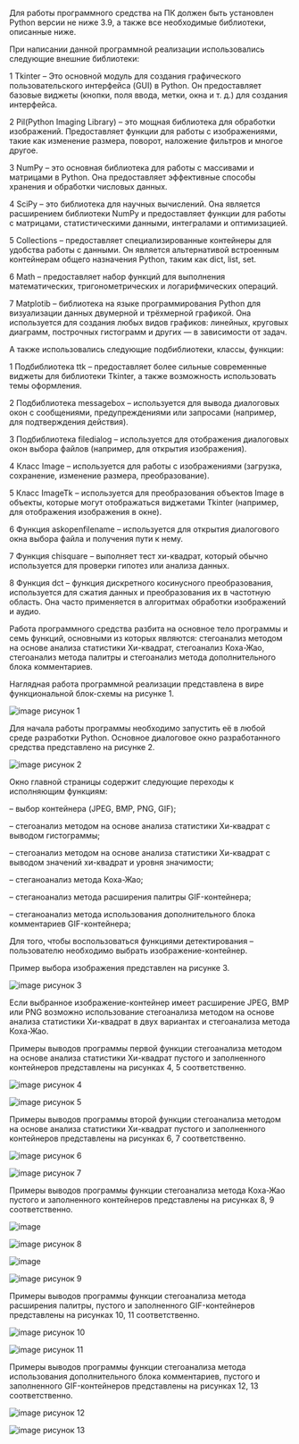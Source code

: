 Для работы программного средства на ПК должен быть установлен Python версии не ниже 3.9, а также все необходимые библиотеки, описанные ниже.

При написании данной программной реализации использовались следующие внешние библиотеки:

1	Tkinter – Это основной модуль для создания графического пользовательского интерфейса (GUI) в Python. Он предоставляет базовые виджеты (кнопки, поля ввода, метки, окна и т. д.) для создания интерфейса.

2	Pil(Python Imaging Library) – это мощная библиотека для обработки изображений. Предоставляет функции для работы с изображениями, такие как изменение размера, поворот, наложение фильтров и многое другое.

3	NumPy – это основная библиотека для работы с массивами и матрицами в Python. Она предоставляет эффективные способы хранения и обработки числовых данных.

4	SciPy – это библиотека для научных вычислений. Она является расширением библиотеки NumPy и предоставляет функции для работы с матрицами, статистическими данными, интегралами и оптимизацией.

5	Collections – предоставляет специализированные контейнеры для удобства работы с данными. Он является альтернативой встроенным контейнерам общего назначения Python, таким как dict, list, set.

6	Math – предоставляет набор функций для выполнения математических, тригонометрических и логарифмических операций.

7	Matplotib – библиотека на языке программирования Python для визуализации данных двумерной и трёхмерной графикой. Она используется для создания любых видов графиков: линейных, круговых диаграмм, построчных 
гистограмм и других — в зависимости от задач.

А также использовались следующие подбиблиотеки, классы, функции:

1	     Подбиблиотека ttk – предоставляет более сильные современные виджеты для библиотеки Tkinter, а также возможность использовать темы оформления.

2	     Подбиблиотека messagebox – используется для вывода диалоговых окон с сообщениями, предупреждениями или запросами (например, для подтверждения действия).

3	     Подбиблиотека filedialog – используется для отображения диалоговых окон выбора файлов (например, для открытия изображения).

4	     Класс Image – используется для работы с изображениями (загрузка, сохранение, изменение размера, преобразование).

5	     Класс ImageTk – используется для преобразования объектов Image в объекты, которые могут отображаться виджетами Tkinter (например, для отображения изображения в окне).

6	     Функция askopenfilename – используется для открытия диалогового окна выбора файла и получения пути к нему.

7	     Функция chisquare – выполняет тест хи-квадрат, который обычно используется для проверки гипотез или анализа данных.

8	     Функция dct – функция дискретного косинусного преобразования, используется для сжатия данных и преобразования их в частотную область. Она часто применяется в алгоритмах обработки изображений и аудио. 

Работа программного средства разбита на основное тело программы и семь функций, основными из которых являются: стегоанализ методом на основе анализа статистики Хи-квадрат, стегоанализ Коха-Жао, стегоанализ метода палитры и стегоанализ метода дополнительного блока комментариев. 

Наглядная работа программной реализации представлена в вире функциональной блок-схемы на рисунке 1.

![image](https://github.com/user-attachments/assets/a1d29fb0-4c6c-47cc-8539-73448fee4dd5)
рисунок 1

Для начала работы программы необходимо запустить её в любой среде разработки Python. Основное диалоговое окно разработанного средства представлено на рисунке 2.

![image](https://github.com/user-attachments/assets/16779a9c-ce5a-4b38-a08a-0a71e303cf65)
рисунок 2

Окно главной страницы содержит следующие переходы к исполняющим функциям:

– выбор контейнера (JPEG, BMP, PNG, GIF);

– стегоанализ методом на основе анализа статистики Хи-квадрат с выводом гистограммы;

– стегоанализ методом на основе анализа статистики Хи-квадрат с выводом значений хи-квадрат и уровня значимости;

– стеганоанализ метода Коха-Жао;

– стеганоанализ метода расширения палитры GIF-контейнера;

– стеганоанализ метода использования дополнительного блока комментариев GIF-контейнера;

Для того, чтобы воспользоваться функциями детектирования –пользователю необходимо выбрать изображение-контейнер.

Пример выбора изображения представлен на рисунке 3.

![image](https://github.com/user-attachments/assets/45cac9d1-5629-4e4b-9bac-63067617e9ca)
рисунок 3

Если выбранное изображение-контейнер имеет расширение JPEG, BMP или PNG возможно использование стегоанализа методом на основе анализа статистики Хи-квадрат в двух вариантах и стегоанализа метода Коха-Жао.

Примеры выводов программы первой функции стегоанализа методом на основе анализа статистики Хи-квадрат пустого и заполненного контейнеров представлены на рисунках 4, 5 соответственно.

![image](https://github.com/user-attachments/assets/3f78785d-2d2c-40c2-bd6c-9305dc5be8b7)
рисунок 4

![image](https://github.com/user-attachments/assets/34ce4054-c613-4828-9357-3f63747635c1)
рисунок 5

Примеры выводов программы второй функции стегоанализа методом на основе анализа статистики Хи-квадрат пустого и заполненного контейнеров представлены на рисунках 6, 7 соответственно.

![image](https://github.com/user-attachments/assets/9e1eb14c-1033-4529-862f-6a116c4db0ab)
рисунок 6

![image](https://github.com/user-attachments/assets/6c36ebe5-ec2d-4087-8973-c963b98384ba)
рисунок 7

Примеры выводов программы функции стегоанализа метода Коха-Жао пустого и заполненного контейнеров представлены на рисунках 8, 9 соответственно.

![image](https://github.com/user-attachments/assets/76280f29-5620-4900-97d9-bc36eb984834)

![image](https://github.com/user-attachments/assets/3e73ae98-e9aa-4f55-af9e-d9a98c00f017)
рисунок 8

![image](https://github.com/user-attachments/assets/d3069bb1-b110-4672-bc64-1e1b6d1192d2)

![image](https://github.com/user-attachments/assets/d402183f-920d-4ad1-a7e1-b99236b67360)
рисунок 9

Примеры выводов программы функции стегоанализа метода расширения палитры, пустого и заполненного GIF-контейнеров представлены на рисунках 10, 11 соответственно.

![image](https://github.com/user-attachments/assets/8f27e69e-0274-46a5-b6ad-25957dfceb8b)
рисунок 10

![image](https://github.com/user-attachments/assets/c63fa53a-be8c-4bb1-98fb-a44cbfc3ad23)
рисунок 11

Примеры выводов программы функции стегоанализа метода использования дополнительного блока комментариев, пустого и заполненного GIF-контейнеров представлены на рисунках 12, 13 соответственно.

![image](https://github.com/user-attachments/assets/c9e99ef1-a4cc-4c17-9c0b-496658d8bc5f)
рисунок 12

![image](https://github.com/user-attachments/assets/61b25d91-f76b-4e82-b08a-c8ed0de61010)
рисунок 13

